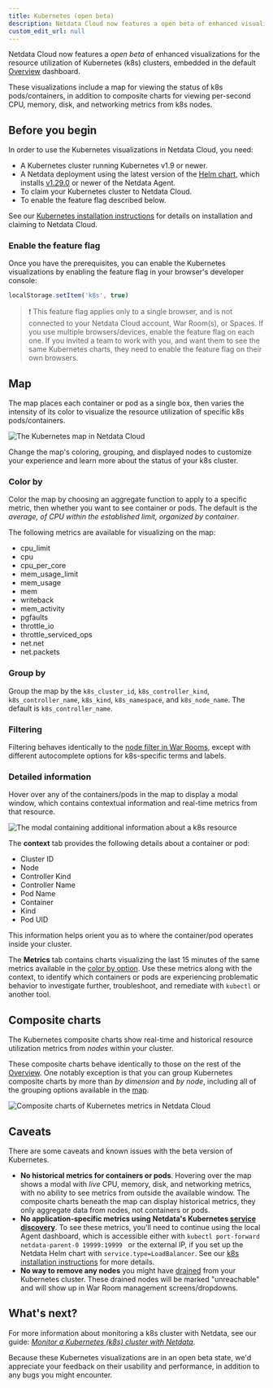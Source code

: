 ```yaml
---
title: Kubernetes (open beta)
description: Netdata Cloud now features a open beta of enhanced visualizations for the resource utilization of Kubernetes (k8s) clusters, embedded in the default Overview dashboard.
custom_edit_url: null
---
```


Netdata Cloud now features a _open beta_ of enhanced visualizations for the resource utilization of Kubernetes (k8s)
clusters, embedded in the default [Overview](/docs/cloud/visualize/overview/) dashboard.

These visualizations include a map for viewing the status of k8s pods/containers, in addition to composite charts
for viewing per-second CPU, memory, disk, and networking metrics from k8s nodes.

## Before you begin

In order to use the Kubernetes visualizations in Netdata Cloud, you need:

- A Kubernetes cluster running Kubernetes v1.9 or newer.
- A Netdata deployment using the latest version of the [Helm chart](https://github.com/netdata/helmchart), which
  installs [v1.29.0](https://github.com/netdata/netdata/releases) or newer of the Netdata Agent.
- To claim your Kubernetes cluster to Netdata Cloud.
- To enable the feature flag described below.

See our [Kubernetes installation instructions](/docs/agent/packaging/installer/methods/kubernetes/) for details on
installation and claiming to Netdata Cloud.

### Enable the feature flag

Once you have the prerequisites, you can enable the Kubernetes visualizations by enabling the feature flag in your
browser's developer console:

```js
localStorage.setItem('k8s', true)
```

> ❗ This feature flag applies only to a single browser, and is not connected to your Netdata Cloud account, War Room(s),
> or Spaces. If you use multiple browsers/devices, enable the feature flag on each one. If you invited a team to work
> with you, and want them to see the same Kubernetes charts, they need to enable the feature flag on their own browsers.

## Map

The map places each container or pod as a single box, then varies the intensity of its color to visualize the resource
utilization of specific k8s pods/containers.

![The Kubernetes map in Netdata
Cloud](https://user-images.githubusercontent.com/1153921/106964367-39f54100-66ff-11eb-888c-5a04f8abb3d0.png)

Change the map's coloring, grouping, and displayed nodes to customize your experience and learn more about the
status of your k8s cluster.

### Color by

Color the map by choosing an aggregate function to apply to a specific metric, then whether you want to see
container or pods. The default is the _average, of CPU within the established limit, organized by container_.

The following metrics are available for visualizing on the map:

- cpu_limit
- cpu
- cpu_per_core
- mem_usage_limit
- mem_usage
- mem
- writeback
- mem_activity
- pgfaults
- throttle_io
- throttle_serviced_ops
- net.net
- net.packets

### Group by

Group the map by the `k8s_cluster_id`, `k8s_controller_kind`, `k8s_controller_name`, `k8s_kind`, `k8s_namespace`,
and `k8s_node_name`. The default is `k8s_controller_name`.

### Filtering

Filtering behaves identically to the [node filter in War Rooms](/docs/cloud/war-rooms#node-filter), except with
different autocomplete options for k8s-specific terms and labels.

### Detailed information

Hover over any of the containers/pods in the map to display a modal window, which contains contextual information
and real-time metrics from that resource.

![The modal containing additional information about a k8s
resource](https://user-images.githubusercontent.com/1153921/106964369-3a8dd780-66ff-11eb-8a8a-a5c8f0d5711f.png)

The **context** tab provides the following details about a container or pod:

- Cluster ID
- Node
- Controller Kind
- Controller Name
- Pod Name
- Container
- Kind
- Pod UID

This information helps orient you as to where the container/pod operates inside your cluster.

The **Metrics** tab contains charts visualizing the last 15 minutes of the same metrics available in the [color by
option](#color-by). Use these metrics along with the context, to identify which containers or pods are experiencing
problematic behavior to investigate further, troubleshoot, and remediate with `kubectl` or another tool.

## Composite charts

The Kubernetes composite charts show real-time and historical resource utilization metrics from _nodes_ within your
cluster.

These composite charts behave identically to those on the rest of the [Overview](/docs/cloud/visualize/overview). One
notably exception is that you can group Kubernetes composite charts by more than _by dimension_ and _by node_, including
all of the grouping options available in the [map](#map).

![Composite charts of Kubernetes metrics in Netdata
Cloud](https://user-images.githubusercontent.com/1153921/106964370-3a8dd780-66ff-11eb-8858-05b2253b25c6.png)

## Caveats

There are some caveats and known issues with the beta version of Kubernetes.

- **No historical metrics for containers or pods**. Hovering over the map shows a modal with _live_ CPU, memory, disk,
  and networking metrics, with no ability to see metrics from outside the available window. The composite charts beneath
  the map can display historical metrics, they only aggregate data from nodes, not containers or pods.
- **No application-specific metrics using Netdata's Kubernetes [service
  discovery](/guides/monitor/kubernetes-k8s-netdata#service-discovery-services-running-inside-of-pods)**. To see these
  metrics, you'll need to continue using the local Agent dashboard, which is accessible either with `kubectl
  port-forward netdata-parent-0 19999:19999 ` or the external IP, if you set up the Netdata Helm chart with
  `service.type=LoadBalancer`. See our [k8s installation
  instructions](/packaging/installer/methods/kubernetes#access-the-netdata-dashboard) for more details.
- **No way to remove any nodes** you might have
  [drained](https://kubernetes.io/docs/tasks/administer-cluster/safely-drain-node/) from your Kubernetes cluster. These
  drained nodes will be marked "unreachable" and will show up in War Room management screens/dropdowns.

## What's next?

For more information about monitoring a k8s cluster with Netdata, see our guide: [_Monitor a Kubernetes (k8s) cluster
with Netdata_](/guides/monitor/kubernetes-k8s-netdata/).

Because these Kubernetes visualizations are in an open beta state, we'd appreciate your feedback on their usability and
performance, in addition to any bugs you might encounter.
